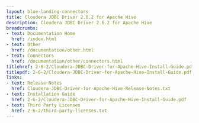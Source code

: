 ```yaml
---
layout: blue-landing-connectors
title: Cloudera JDBC Driver 2.6.2 for Apache Hive
description: Cloudera JDBC Driver 2.6.2 for Apache Hive
breadcrumbs:
- text: Documentation Home
  href: /index.html
- text: Other
  href: /documentation/other.html
- text: Connectors
  href: /documentation/other/connectors.html
titlehref: 2-6-2/Cloudera-JDBC-Driver-for-Apache-Hive-Install-Guide.pdf
titlepdf: 2-6-2/Cloudera-JDBC-Driver-for-Apache-Hive-Install-Guide.pdf
links:
- text: Release Notes
  href: Cloudera-JDBC-Driver-for-Apache-Hive-Release-Notes.txt
- text: Installation Guide
  href: 2-6-2/Cloudera-JDBC-Driver-for-Apache-Hive-Install-Guide.pdf
- text: Third Party Licenses
  href: 2-6-2/third-party-licenses.txt
---
```

